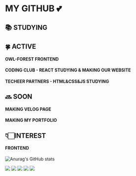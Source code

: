 # MY GITHUB 💕

## 📚 STUDYING 

## 🍀 ACTIVE 
#### OWL-FOREST FRONTEND
#### CODING CLUB - REACT STUDYING & MAKING OUR WEBSITE
#### TECHEER PARTNERS - HTML&CSS&JS STUDYING

## 🔜 SOON
#### MAKING VELOG PAGE
#### MAKING MY PORTFOLIO

## 👇🏻INTEREST
#### FRONTEND



![Anurag's GitHub stats](https://github-readme-stats.vercel.app/api?username=yeahzxnn&show_icons=true&theme=radical)



<img src="https://img.shields.io/badge/Notion-000000?style=flat-square&logo=Notion&logoColor=white"/> <img src="https://img.shields.io/badge/React-61DAFB?style=flat-square&logo=React&logoColor=blue"/> <img src="https://img.shields.io/badge/HTML5-E34F26?style=flat-square&logo=HTML&logoColor=orange"/> <img src="https://img.shields.io/badge/CSS3-1572B6?style=flat-square&logo=CSS3&logoColor=black"/> <img src="https://img.shields.io/badge/GitKraken-179287?style=flat-square&logo=GitKraken&logoColor=Green"/>


<!--
**yeahzxnn/yeahzxnn** is a ✨ _special_ ✨ repository because its `README.md` (this file) appears on your GitHub profile.

Here are some ideas to get you started:

- 🔭 I’m currently working on ...
- 🌱 I’m currently learning ...
- 👯 I’m looking to collaborate on ...
- 🤔 I’m looking for help with ...
- 💬 Ask me about ...
- 📫 How to reach me: ...
- 😄 Pronouns: ...
- ⚡ Fun fact: ...
-->
